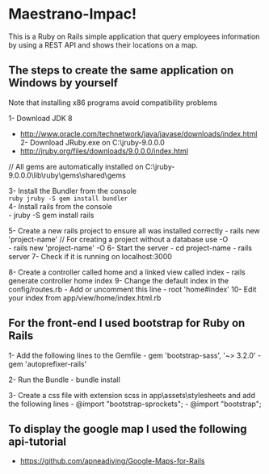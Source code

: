 # Maestrano-Impac! #
This is a Ruby on Rails simple application that query employees information by using a REST API and shows their locations on a map.

## The steps to create the same application on Windows by yourself ##  
Note that installing x86 programs avoid compatibility problems

1- Download JDK 8  
 - http://www.oracle.com/technetwork/java/javase/downloads/index.html  
2- Download JRuby.exe on C:\jruby-9.0.0.0  
 - http://jruby.org/files/downloads/9.0.0.0/index.html  
  
// All gems are automatically installed on C:\jruby-9.0.0.0\lib\ruby\gems\shared\gems  

3- Install the Bundler from the console  
		```ruby jruby -S gem install bundler ```  
4- Install rails from the console  
		- jruby -S gem install rails  
		
5- Create a new rails project to ensure all was installed correctly
		- rails new 'project-name'
	// For creating a project without a database use -O		
		- rails new 'project-name' -O
6- Start the server
		- cd project-name
		- rails server
7- Check if it is running on localhost:3000

8- Create a controller called home and a linked view called index 
		- rails generate controller home index
9- Change the default index in the config/routes.rb
		- Add or uncomment this line 
		- root 'home#index'
10- Edit your index from app/view/home/index.html.rb

## For the front-end I used bootstrap for Ruby on Rails ##
1- Add the following lines to the Gemfile
		- gem 'bootstrap-sass', '~> 3.2.0'
		- gem 'autoprefixer-rails'

2- Run the Bundle
		- bundle install

3- Create a css file with extension scss in app\assets\stylesheets and add the following lines
		- @import "bootstrap-sprockets";
		- @import "bootstrap";

## To display the google map I used the following api-tutorial
 - https://github.com/apneadiving/Google-Maps-for-Rails
